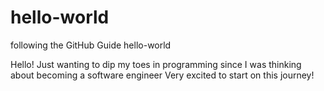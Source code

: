 # hello-world
following the GitHub Guide hello-world

Hello! Just wanting to dip my toes in programming since I was thinking about becoming a software engineer
Very excited to start on this journey!
